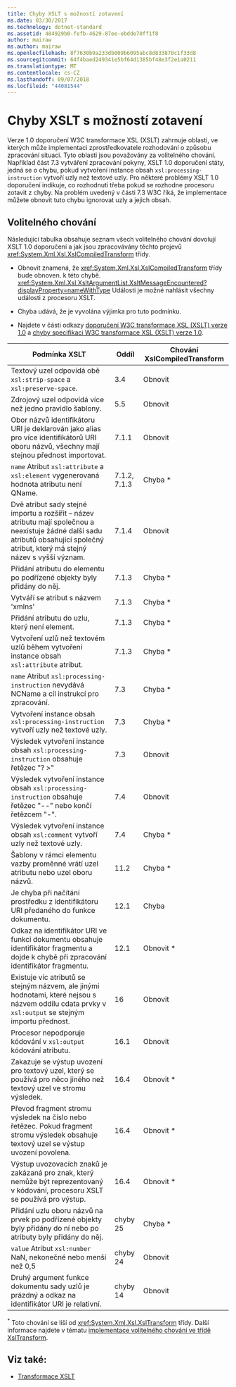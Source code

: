```yaml
---
title: Chyby XSLT s možností zotavení
ms.date: 03/30/2017
ms.technology: dotnet-standard
ms.assetid: 484929b0-fefb-4629-87ee-ebdde70ff1f8
author: mairaw
ms.author: mairaw
ms.openlocfilehash: 8f7630b9a233db009b6095abc8d833870c1f33d8
ms.sourcegitcommit: 64f4baed249341e5bf64d1385bf48e3f2e1a0211
ms.translationtype: MT
ms.contentlocale: cs-CZ
ms.lasthandoff: 09/07/2018
ms.locfileid: "44081544"
---
```

# <a name="recoverable-xslt-errors"></a>Chyby XSLT s možností zotavení
Verze 1.0 doporučení W3C transformace XSL (XSLT) zahrnuje oblasti, ve kterých může implementaci zprostředkovatele rozhodování o způsobu zpracování situaci. Tyto oblasti jsou považovány za volitelného chování. Například část 7.3 vytváření zpracování pokyny, XSLT 1.0 doporučení státy, jedná se o chybu, pokud vytvoření instance obsah `xsl:processing-instruction` vytvoří uzly než textové uzly. Pro některé problémy XSLT 1.0 doporučení indikuje, co rozhodnutí třeba pokud se rozhodne procesoru zotavit z chyby. Na problém uvedený v části 7.3 W3C říká, že implementace můžete obnovit tuto chybu ignorovat uzly a jejich obsah.  
  
## <a name="discretionary-behaviors"></a>Volitelného chování  
 Následující tabulka obsahuje seznam všech volitelného chování dovolují XSLT 1.0 doporučení a jak jsou zpracovávány těchto projevů <xref:System.Xml.Xsl.XslCompiledTransform> třídy.  
  
-   Obnovit znamená, že <xref:System.Xml.Xsl.XslCompiledTransform> třídy bude obnoven. k této chybě. <xref:System.Xml.Xsl.XsltArgumentList.XsltMessageEncountered?displayProperty=nameWithType> Události je možné nahlásit všechny události z procesoru XSLT.  
  
-   Chyba udává, že je vyvolána výjimka pro tuto podmínku.  
  
-   Najdete v části odkazy [doporučení W3C transformace XSL (XSLT) verze 1.0](http://www.w3.org/TR/xslt) a [chyby specifikaci W3C transformace XSL (XSLT) verze 1.0](https://www.w3.org/1999/11/REC-xslt-19991116-errata/).  
  
|Podmínka XSLT|Oddíl|Chování XslCompiledTransform|  
|--------------------|-------------|-----------------------------------|  
|Textový uzel odpovídá obě `xsl:strip-space` a `xsl:preserve-space`.|3.4|Obnovit|  
|Zdrojový uzel odpovídá více než jedno pravidlo šablony.|5.5|Obnovit|  
|Obor názvů identifikátoru URI je deklarován jako alias pro více identifikátorů URI oboru názvů, všechny mají stejnou přednost importovat.|7.1.1|Obnovit|  
|`name` Atribut `xsl:attribute` a `xsl:element` vygenerovaná hodnota atributu není QName.|7.1.2, 7.1.3|Chyba *|  
|Dvě atribut sady stejné importu a rozšířit – název atributu mají společnou a neexistuje žádné další sadu atributů obsahující společný atribut, který má stejný název s vyšší význam.|7.1.4|Obnovit|  
|Přidání atributu do elementu po podřízené objekty byly přidány do něj.|7.1.3|Chyba *|  
|Vytváří se atribut s názvem 'xmlns'|7.1.3|Chyba *|  
|Přidání atributu do uzlu, který není element.|7.1.3|Chyba *|  
|Vytvoření uzlů než textovém uzlů během vytvoření instance obsah `xsl:attribute` atribut.|7.1.3|Chyba *|  
|`name` Atribut `xsl:processing-instruction` nevydává NCName a cíl instrukcí pro zpracování.|7.3|Chyba *|  
|Vytvoření instance obsah `xsl:processing-instruction` vytvoří uzly než textové uzly.|7.3|Chyba *|  
|Výsledek vytvoření instance obsah `xsl:processing-instruction` obsahuje řetězec "? >"|7.3|Obnovit|  
|Výsledek vytvoření instance obsah `xsl:processing-instruction` obsahuje řetězec "--" nebo končí řetězcem "-".|7.4|Obnovit|  
|Výsledek vytvoření instance obsah `xsl:comment` vytvoří uzly než textové uzly.|7.4|Chyba *|  
|Šablony v rámci elementu vazby proměnné vrátí uzel atributu nebo uzel oboru názvů.|11.2|Chyba *|  
|Je chyba při načítání prostředku z identifikátoru URI předaného do funkce dokumentu.|12.1|Chyba|  
|Odkaz na identifikátor URI ve funkci dokumentu obsahuje identifikátor fragmentu a dojde k chybě při zpracování identifikátor fragmentu.|12.1|Obnovit *|  
|Existuje víc atributů se stejným názvem, ale jinými hodnotami, které nejsou s názvem oddílu cdata prvky v `xsl:output` se stejným importu přednost.|16|Obnovit|  
|Procesor nepodporuje kódování v `xsl:output` kódování atributu.|16.1|Obnovit|  
|Zakazuje se výstup uvození pro textový uzel, který se používá pro něco jiného než textový uzel ve stromu výsledek.|16.4|Obnovit *|  
|Převod fragment stromu výsledek na číslo nebo řetězec. Pokud fragment stromu výsledek obsahuje textový uzel se výstup uvození povolena.|16.4|Obnovit *|  
|Výstup uvozovacích znaků je zakázaná pro znak, který nemůže být reprezentovaný v kódování, procesoru XSLT se používá pro výstup.|16.4|Obnovit *|  
|Přidání uzlu oboru názvů na prvek po podřízené objekty byly přidány do ní nebo po atributy byly přidány do něj.|chyby 25|Chyba *|  
|`value` Atribut `xsl:number` NaN, nekonečné nebo menší než 0,5|chyby 24|Obnovit|  
|Druhý argument funkce dokumentu sady uzlů je prázdný a odkaz na identifikátor URI je relativní.|chyby 14|Obnovit|  
  
 <sup>*</sup> Toto chování se liší od <xref:System.Xml.Xsl.XslTransform> třídy. Další informace najdete v tématu [implementace volitelného chování ve třídě XslTransform](../../../../docs/standard/data/xml/implementation-of-discretionary-behaviors-in-the-xsltransform-class.md).  
  
## <a name="see-also"></a>Viz také:

- [Transformace XSLT](../../../../docs/standard/data/xml/xslt-transformations.md)
